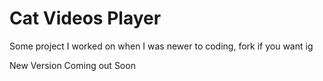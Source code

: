 # Cat Videos Player

Some project I worked on when I was newer to coding, fork if you want ig

New Version Coming out Soon
